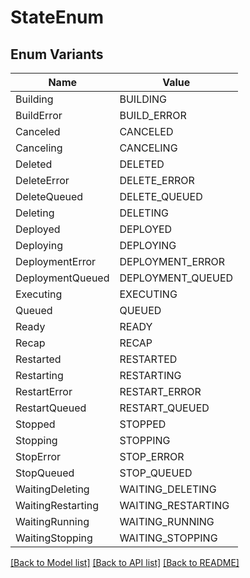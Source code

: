 # StateEnum

## Enum Variants

| Name | Value |
|---- | -----|
| Building | BUILDING |
| BuildError | BUILD_ERROR |
| Canceled | CANCELED |
| Canceling | CANCELING |
| Deleted | DELETED |
| DeleteError | DELETE_ERROR |
| DeleteQueued | DELETE_QUEUED |
| Deleting | DELETING |
| Deployed | DEPLOYED |
| Deploying | DEPLOYING |
| DeploymentError | DEPLOYMENT_ERROR |
| DeploymentQueued | DEPLOYMENT_QUEUED |
| Executing | EXECUTING |
| Queued | QUEUED |
| Ready | READY |
| Recap | RECAP |
| Restarted | RESTARTED |
| Restarting | RESTARTING |
| RestartError | RESTART_ERROR |
| RestartQueued | RESTART_QUEUED |
| Stopped | STOPPED |
| Stopping | STOPPING |
| StopError | STOP_ERROR |
| StopQueued | STOP_QUEUED |
| WaitingDeleting | WAITING_DELETING |
| WaitingRestarting | WAITING_RESTARTING |
| WaitingRunning | WAITING_RUNNING |
| WaitingStopping | WAITING_STOPPING |


[[Back to Model list]](../README.md#documentation-for-models) [[Back to API list]](../README.md#documentation-for-api-endpoints) [[Back to README]](../README.md)


